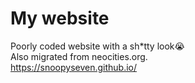 # My website
Poorly coded website with a sh*tty look😭<br>
Also migrated from neocities.org.<br>
https://snoopyseven.github.io/
